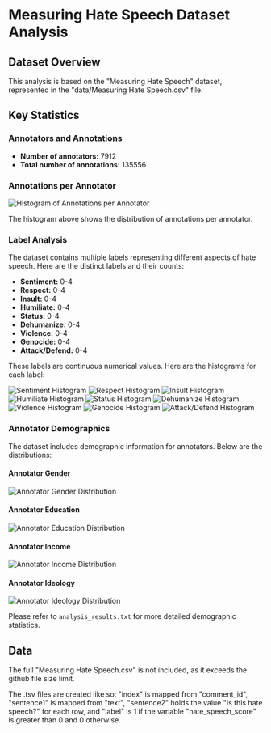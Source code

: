 # Measuring Hate Speech Dataset Analysis

## Dataset Overview

This analysis is based on the "Measuring Hate Speech" dataset, represented in the "data/Measuring Hate Speech.csv" file.

## Key Statistics

### Annotators and Annotations

- **Number of annotators:** 7912
- **Total number of annotations:** 135556

### Annotations per Annotator

![Histogram of Annotations per Annotator](images/annotations_per_annotator.png)

The histogram above shows the distribution of annotations per annotator.

### Label Analysis

The dataset contains multiple labels representing different aspects of hate speech. Here are the distinct labels and their counts:

- **Sentiment:** 0-4
- **Respect:** 0-4
- **Insult:** 0-4
- **Humiliate:** 0-4
- **Status:** 0-4
- **Dehumanize:** 0-4
- **Violence:** 0-4
- **Genocide:** 0-4
- **Attack/Defend:** 0-4

These labels are continuous numerical values. Here are the histograms for each label:

![Sentiment Histogram](images/sentiment_histogram.png)
![Respect Histogram](images/respect_histogram.png)
![Insult Histogram](images/insult_histogram.png)
![Humiliate Histogram](images/humiliate_histogram.png)
![Status Histogram](images/status_histogram.png)
![Dehumanize Histogram](images/dehumanize_histogram.png)
![Violence Histogram](images/violence_histogram.png)
![Genocide Histogram](images/genocide_histogram.png)
![Attack/Defend Histogram](images/attack_defend_histogram.png)

### Annotator Demographics

The dataset includes demographic information for annotators. Below are the distributions:

#### Annotator Gender
![Annotator Gender Distribution](images/annotator_gender_distribution.png)

#### Annotator Education
![Annotator Education Distribution](images/annotator_educ_distribution.png)

#### Annotator Income
![Annotator Income Distribution](images/annotator_income_distribution.png)

#### Annotator Ideology
![Annotator Ideology Distribution](images/annotator_ideology_distribution.png)

Please refer to `analysis_results.txt` for more detailed demographic statistics.

## Data 
The full "Measuring Hate Speech.csv" is not included, as it exceeds the github file size limit.

The .tsv files are created like so: "index" is mapped from "comment_id", "sentence1" is mapped from "text", "sentence2" holds the value "Is this hate speech?" for each row, and "label" is 1 if the variable "hate_speech_score" is greater than 0 and 0 otherwise. 